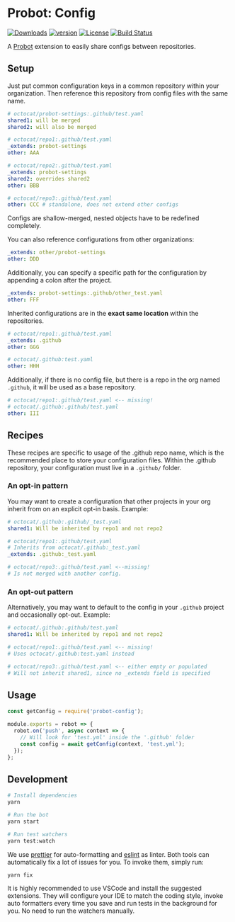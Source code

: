 # Probot: Config

[![Downloads][npm-downloads]][npm-url] [![version][npm-version]][npm-url]
[![License][npm-license]][license-url]
[![Build Status][travis-status]][travis-url]

A [Probot](https://probot.github.io) extension to easily share configs between
repositories.

## Setup

Just put common configuration keys in a common repository within your
organization. Then reference this repository from config files with the same
name.

```yaml
# octocat/probot-settings:.github/test.yaml
shared1: will be merged
shared2: will also be merged

# octocat/repo1:.github/test.yaml
_extends: probot-settings
other: AAA

# octocat/repo2:.github/test.yaml
_extends: probot-settings
shared2: overrides shared2
other: BBB

# octocat/repo3:.github/test.yaml
other: CCC # standalone, does not extend other configs
```

Configs are shallow-merged, nested objects have to be redefined
completely.

You can also reference configurations from other organizations:

```yaml
_extends: other/probot-settings
other: DDD
```

Additionally, you can specify a specific path for the configuration by
appending a colon after the project.

```yaml
_extends: probot-settings:.github/other_test.yaml
other: FFF
```

Inherited configurations are in the **exact same location** within the 
repositories.

```yaml
# octocat/repo1:.github/test.yaml
_extends: .github
other: GGG

# octocat/.github:test.yaml
other: HHH
```

Additionally, if there is no config file, but there is a repo in the org named
`.github`, it will be used as a base repository.

```yaml
# octocat/repo1:.github/test.yaml <-- missing!
# octocat/.github:.github/test.yaml
other: III
```

## Recipes

These recipes are specific to usage of the .github repo name, which is the 
recommended place to store your configuration files. Within the .github repository, 
your configuration must live in a `.github/` folder.

### An opt-in pattern

You may want to create a configuration that other projects in your org inherit
from on an explicit opt-in basis.  Example:

```yaml
# octocat/.github:.github/_test.yaml
shared1: Will be inherited by repo1 and not repo2

# octocat/repo1:.github/test.yaml
# Inherits from octocat/.github:_test.yaml
_extends: .github:_test.yaml

# octocat/repo3:.github/test.yaml <--missing!
# Is not merged with another config.
```

### An opt-out pattern

Alternatively, you may want to default to the config in your `.github` project
and occasionally opt-out.  Example:

```yaml
# octocat/.github:.github/test.yaml
shared1: Will be inherited by repo1 and not repo2

# octocat/repo1:.github/test.yaml <-- missing!
# Uses octocat/.github:test.yaml instead

# octocat/repo3:.github/test.yaml <-- either empty or populated
# Will not inherit shared1, since no _extends field is specified
```

## Usage

```js
const getConfig = require('probot-config');

module.exports = robot => {
  robot.on('push', async context => {
    // Will look for 'test.yml' inside the '.github' folder
    const config = await getConfig(context, 'test.yml');
  });
};
```

## Development

```sh
# Install dependencies
yarn

# Run the bot
yarn start

# Run test watchers
yarn test:watch
```

We use [prettier](https://prettier.io/) for auto-formatting and
[eslint](https://eslint.org/) as linter. Both tools can automatically fix a lot
of issues for you. To invoke them, simply run:

```sh
yarn fix
```

It is highly recommended to use VSCode and install the suggested extensions.
They will configure your IDE to match the coding style, invoke auto formatters
every time you save and run tests in the background for you. No need to run the
watchers manually.

[license-url]: https://github.com/getsentry/probot-config/blob/master/LICENSE
[npm-url]: https://www.npmjs.com/package/probot-config
[npm-license]: https://img.shields.io/npm/l/probot-config.svg?style=flat
[npm-version]: https://img.shields.io/npm/v/probot-config.svg?style=flat
[npm-downloads]: https://img.shields.io/npm/dm/probot-config.svg?style=flat
[travis-url]: https://travis-ci.org/getsentry/probot-config
[travis-status]: https://travis-ci.org/getsentry/probot-config.svg?branch=master
